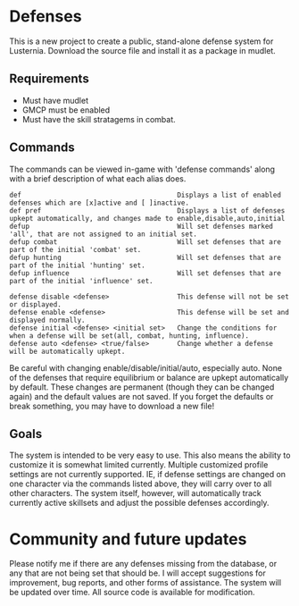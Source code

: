 # Defenses

This is a new project to create a public, stand-alone defense system for Lusternia. Download the source file and install it as a package in mudlet.

## Requirements

* Must have mudlet
* GMCP must be enabled
* Must have the skill stratagems in combat.

## Commands

The commands can be viewed in-game with 'defense commands' along with a brief description of what each alias does.

```
def                                       Displays a list of enabled defenses which are [x]active and [ ]inactive.
def pref                                  Displays a list of defenses upkept automatically, and changes made to enable,disable,auto,initial
defup                                     Will set defenses marked 'all', that are not assigned to an initial set.
defup combat                              Will set defenses that are part of the initial 'combat' set.
defup hunting                             Will set defenses that are part of the initial 'hunting' set.
defup influence                           Will set defenses that are part of the initial 'influence' set.

defense disable <defense>                 This defense will not be set or displayed.
defense enable <defense>                  This defense will be set and displayed normally.
defense initial <defense> <initial set>   Change the conditions for when a defense will be set(all, combat, hunting, influence).
defense auto <defense> <true/false>       Change whether a defense will be automatically upkept.
```

Be careful with changing enable/disable/initial/auto, especially auto. None of the defenses that require equilibrium or balance are upkept automatically by default. These changes are permanent (though they can be changed again) and the default values are not saved. If you forget the defaults or break something, you may have to download a new file!

## Goals

The system is intended to be very easy to use. This also means the ability to customize it is somewhat limited currently. Multiple customized profile settings are not currently supported. IE, if defense settings are changed on one character via the commands listed above, they will carry over to all other characters. The system itself, however, will automatically track currently active skillsets and adjust the possible defenses accordingly.

# Community and future updates

Please notify me if there are any defenses missing from the database, or any that are not being set that should be. I will accept suggestions for improvement, bug reports, and other forms of assistance. The system will be updated over time. All source code is available for modification.
